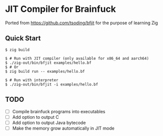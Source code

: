 # JIT Compiler for Brainfuck

Ported from https://github.com/tsoding/bfjit for the purpose of learning Zig

## Quick Start
```console
$ zig build

$ # Run with JIT compiler (only available for x86_64 and aarch64)
$ ./zig-out/bin/bfjit examples/hello.bf
$ # Or
$ zig build run -- examples/hello.bf

$ # Run with interpreter
$ ./zig-out/bin/bfjit -i examples/hello.bf
```

## TODO
- [ ] Compile brainfuck programs into executables
- [ ] Add option to output C
- [ ] Add option to output Java bytecode
- [ ] Make the memory grow automatically in JIT mode